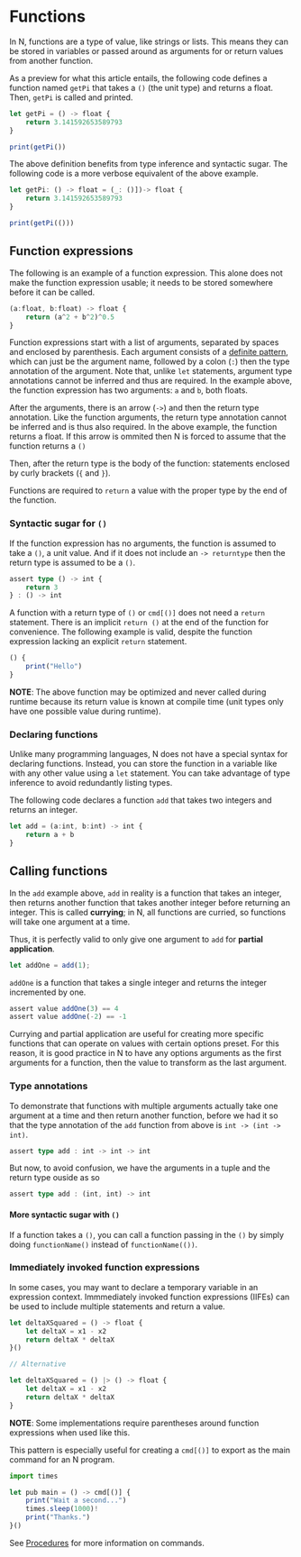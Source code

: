 # Functions

In N, functions are a type of value, like strings or lists. This means they
can be stored in variables or passed around as arguments for or return values
from another function.

As a preview for what this article entails, the following code defines a
function named `getPi` that takes a `()` (the unit type) and returns a float.
Then, `getPi` is called and printed.

```js
let getPi = () -> float {
	return 3.141592653589793
}

print(getPi())
```

The above definition benefits from type inference and syntactic sugar. The
following code is a more verbose equivalent of the above example.

```js
let getPi: () -> float = (_: ()])-> float {
	return 3.141592653589793
}

print(getPi(()))
```

## Function expressions

The following is an example of a function expression. This alone does not make
the function expression usable; it needs to be stored somewhere before it can be
called.

```js
(a:float, b:float) -> float {
	return (a^2 + b^2)^0.5
}
```

Function expressions start with a list of arguments, separated by spaces and
enclosed by parenthesis. Each argument consists of a [definite
pattern](./destructuring.md), which can just be the argument name, followed by a
colon (`:`) then the type annotation of the argument. Note that, unlike `let`
statements, argument type annotations cannot be inferred and thus are required.
In the example above, the function expression has two arguments: `a` and `b`,
both floats.

After the arguments, there is an arrow (`->`) and then the return type
annotation. Like the function arguments, the return type annotation cannot be
inferred and is thus also required. In the above example, the function returns a
float. If this arrow is ommited then N is forced to assume that the function returns
a `()`

Then, after the return type is the body of the function: statements enclosed by
curly brackets (`{` and `}`).

Functions are required to `return` a value with the proper type by the end of
the function.

### Syntactic sugar for `()`

If the function expression has no arguments, the function is assumed to take a
`()`, a unit value. And if it does not include an `-> returntype` then the return
type is assumed to be a `()`.

```ts
assert type () -> int {
	return 3
} : () -> int
```

A function with a return type of `()` or `cmd[()]` does not need a `return`
statement. There is an implicit `return ()` at the end of the function for
convenience. The following example is valid, despite the function expression
lacking an explicit `return` statement.

```js
() {
	print("Hello")
}
```

**NOTE**: The above function may be optimized and never called during runtime
because its return value is known at compile time (unit types only have one
possible value during runtime).

### Declaring functions

Unlike many programming languages, N does not have a special syntax for
declaring functions. Instead, you can store the function in a variable like with
any other value using a `let` statement. You can take advantage of type inference to avoid redundantly listing types.

The following code declares a function `add` that takes two integers and returns
an integer.

```ts
let add = (a:int, b:int) -> int {
	return a + b
}
```

## Calling functions

In the `add` example above, `add` in reality is a function that takes an
integer, then returns another function that takes another integer before
returning an integer. This is called **currying**; in N, all functions are
curried, so functions will take one argument at a time.

Thus, it is perfectly valid to only give one argument to `add` for **partial
application**.

```ts
let addOne = add(1);
```

`addOne` is a function that takes a single integer and returns the integer
incremented by one.

```js
assert value addOne(3) == 4
assert value addOne(-2) == -1
```

Currying and partial application are useful for creating more specific functions
that can operate on values with certain options preset. For this reason, it is
good practice in N to have any options arguments as the first arguments for a
function, then the value to transform as the last argument.

### Type annotations

To demonstrate that functions with multiple arguments actually take one argument
at a time and then return another function, before we had it so that the type
annotation of the `add` function from above is `int -> (int -> int)`.

```ts
assert type add : int -> int -> int
```

But now, to avoid confusion, we have the arguments in a tuple and the return
type ouside as so

```ts
assert type add : (int, int) -> int
```

#### More syntactic sugar with `()`

If a function takes a `()`, you can call a function passing in the `()` by
simply doing `functionName()` instead of `functionName(())`.

### Immediately invoked function expressions

In some cases, you may want to declare a temporary variable in an expression
context. Immmediately invoked function expressions (IIFEs) can be used to
include multiple statements and return a value.

```js
let deltaXSquared = () -> float {
	let deltaX = x1 - x2
	return deltaX * deltaX
}()

// Alternative

let deltaXSquared = () |> () -> float {
	let deltaX = x1 - x2
	return deltaX * deltaX
}
```

**NOTE**: Some implementations require parentheses around function expressions
when used like this.

This pattern is especially useful for creating a `cmd[()]` to export as the main
command for an N program.

```js
import times

let pub main = () -> cmd[()] {
	print("Wait a second...")
	times.sleep(1000)!
	print("Thanks.")
}()
```

See [Procedures](./async.md) for more information on commands.
